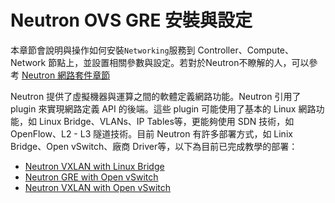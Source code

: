 # Neutron OVS GRE 安裝與設定
本章節會說明與操作如何安裝```Networking```服務到 Controller、Compute、Network 節點上，並設置相關參數與設定。若對於Neutron不瞭解的人，可以參考 [Neutron 網路套件章節](http://kairen.gitbooks.io/openstack/content/neutron/index.html)


Neutron 提供了虛擬機器與運算之間的軟體定義網路功能。Neutron 引用了 plugin 來實現網路定義 API 的後端。這些 plugin 可能使用了基本的 Linux 網路功能，如 Linux Bridge、VLANs、IP Tables等，更能夠使用 SDN 技術，如 OpenFlow、L2 - L3 隧道技術。目前 Neutron 有許多部署方式，如 Linix Bridge、Open vSwitch、廠商 Driver等，以下為目前已完成教學的部署：

* [Neutron VXLAN with Linux Bridge](linuxbridge_vxlan_install.md)
* [Neutron GRE with Open vSwitch](openvswitch_gre_install.md)
* [Neutron VXLAN with Open vSwitch](openvswitch_gre_install.md)
